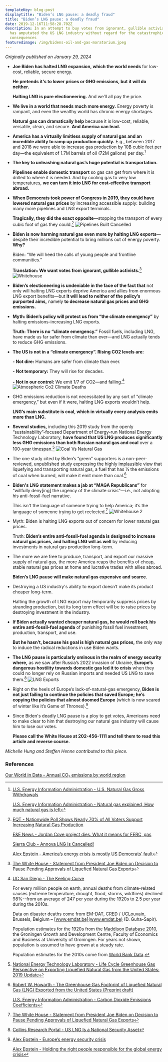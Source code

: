 ```yaml
---
templateKey: blog-post
displaytitle: "Biden’s LNG pause: a deadly fraud"
title: "Biden’s LNG pause: a deadly fraud"
date: 2019-12-16T11:58:28.702Z
description: In an attempt to buy votes from ignorant, gullible activists, Biden
  has amputated the US LNG industry without regard for the catastrophic
  consequences
featuredimage: /img/bidens-oil-and-gas-moratorium.jpeg
---
```

*Originally published on January 29, 2024*

- **Joe Biden has halted LNG expansion, which the world needs** for low-cost, reliable, secure energy.

    **He pretends it's to lower prices or GHG emissions, but it will do neither.**

    **Halting LNG is pure electioneering.** And we’ll all pay the price.

-  **We live in a world that needs much more energy.** Energy poverty is rampant, and even the wealthy world has chronic energy shortages.

    **Natural gas can dramatically help** because it is low-cost, reliable, versatile, clean, and secure. **And America can lead.**

- **America has a virtually limitless supply of natural gas and an incredible ability to ramp up production quickly.** E.g., between 2017 and 2018 we were able to increase gas production by 10B cubic feet per day—the equivalent of 1.7M barrels of oil (72M gallons) per day.[^1]

- **The key to unleashing natural gas’s huge potential is transportation.**

    **Pipelines enable domestic transport** so gas can get from where it is drilled to where it is needed. And by cooling gas to very low temperatures, **we can turn it into LNG for cost-effective transport abroad.**

- **When Democrats took power of Congress in 2019, they could have lowered natural gas prices** by increasing accessible supply: building many more pipelines and LNG export terminals.

    **Tragically, they did the exact opposite**—stopping the transport of every cubic foot of gas they could.[^2]
    ![Pipelines Built Cancelled](/img/1-pipelines-built-cancelled.jpg)

- **Biden is now harming natural gas even more by halting LNG exports**—despite their incredible potential to bring millions out of energy poverty. **Why?**

    Biden: “We will heed the calls of young people and frontline communities.”

    **Translation: We want votes from ignorant, gullible activists.**[^3]
    ![Whitehouse](/img/2-whitehouse.jpg)

- **Biden’s electioneering is undeniable in the face of the fact that** not only will halting LNG exports deprive America and allies from enormous LNG export benefits—but **it will lead to neither of the policy’s purported aims,** namely **to decrease natural gas prices and GHG emissions.**

- **Myth: Biden’s policy will protect us from “the climate emergency”** by halting emissions-increasing LNG exports.

    **Truth: There is no “climate emergency.”** Fossil fuels, including LNG, have made us far safer from climate than ever—and LNG actually tends to reduce GHG emissions.

- **The US is not in a “climate emergency”. Rising CO2 levels are:**

    **- Not dire:** Humans are safer from climate than ever.

    **- Not temporary:** They will rise for decades.

    **- Not in our control:** We emit 1/7 of CO2—and falling.[^4]
    ![Atmospheric Co2 Climate Deaths](/img/3-atmospheric-co2-climate-deaths.jpg)

- GHG emissions reduction is not necessitated by any sort of “climate emergency,” but even if it were, halting LNG exports wouldn’t help.

    **LNG’s main substitute is coal, which in virtually every analysis emits more than LNG.**

- **Several studies,** including this 2019 study from the openly “sustainability”-focused Department of Energy-run National Energy Technology Laboratory, **have found that US LNG produces significantly less GHG emissions than both Russian natural gas and coal** over a 100-year timespan.[^5]
    ![Coal Vs Natural Gas](/img/4-coal-vs-natural-gas.jpg)

- The one study cited by Biden’s “green” supporters is a non-peer-reviewed, unpublished study expressing the highly implausible view that liquefying and transporting natural gas, a fuel that has ½ the emissions of coal when burned, will make it emit more than coal.[^6]

- **Biden's LNG statement makes a jab at “MAGA Republicans”** for “willfully deny[ing] the urgency of the climate crisis”—i.e., not adopting his anti-fossil-fuel narrative.

    This isn't the language of someone trying to help America; it’s the language of someone trying to get reelected.[^7]
    ![Whitehouse 2](/img/5-whitehouse-2.jpg)

- Myth: Biden is halting LNG exports out of concern for lower natural gas prices.

    Truth: **Biden’s entire anti-fossil-fuel agenda is designed to increase natural gas prices, and halting LNG will as well** by reducing investments in natural gas production long-term.

- The more we are free to produce, transport, and export our massive supply of natural gas, the more America reaps the benefits of cheap, stable natural gas prices at home and lucrative trades with allies abroad.

    **Biden’s LNG pause will make natural gas expensive and scarce.**

- Destroying a US industry's ability to export doesn’t make its product cheaper long-term.

    Halting the growth of LNG export may temporarily suppress prices by stranding production, but its long term effect will be to raise prices by destroying investment in the industry.

- **If Biden actually wanted cheaper natural gas, he would roll back his entire anti-fossil-fuel agenda** of punishing fossil fuel investment, production, transport, and use.

    **But he hasn’t, because his goal is high natural gas prices,** the only way to induce the radical reductions in use Biden wants.

- **The LNG pause is particularly ominous in the realm of energy security where,** as we saw after Russia’s 2022 invasion of Ukraine, **Europe’s dangerous hostility towards domestic gas led it to crisis** when they could no longer rely on Russian imports and needed US LNG to save them.[^8]
    ![LNG Exports](/img/6-lng-exports.jpg)

- Right on the heels of Europe’s lack-of-natural-gas emergency, **Biden is not just failing to continue the policies that saved Europe; he’s copying the policies that almost doomed Europe** (which is now scared of winter like it’s Game of Thrones).[^9]

- Since Biden's deadly LNG pause is a ploy to get votes, Americans need to make clear to him that destroying our natural gas industry will cause him to lose our votes.

    **Please call the White House at 202-456-1111 and tell them to read this article and reverse course.**

_Michelle Hung and Steffen Henne contributed to this piece._


### References 
[^1]:
    [U.S. Energy Information Administration - U.S. Natural Gas Gross Withdrawals](www.eia.gov/dnav/ng/hist/ngm_epg0_fgw_nus_mmcfdm.htm)

    [U.S. Energy Information Administration - Natural gas explained, How much natural gas is left](www.eia.gov/energyexplained/natural-gas/how-much-gas-is-left.php)

[^2]:
    [EQT - Nationwide Poll Shows Nearly 70% of All Voters Support Increasing Natural Gas Production](https://media.eqt.com/investor-relations/news/news-release-details/2022/Nationwide-Poll-Shows-Nearly-70-of-All-Voters-Support-Increasing-Natural-Gas-Production/default.aspx)

    [E&E News - Jordan Cove project dies. What it means for FERC, gas](https://www.eenews.net/articles/jordan-cove-project-dies-what-it-means-for-ferc-gas/)

    [Sierra Club - Annova LNG Is Cancelled!](https://www.sierraclub.org/texas/blog/2021/03/annova-lng-cancelled)

    [Alex Epstein - America’s energy crisis is mostly US Democrats’ fault](https://alexepstein.substack.com/p/americas-energy-crisis-is-mostly?r=65aek&utm_campaign=post&utm_medium=web)

[^3]: [The White House - Statement from President Joe Biden on Decision to Pause Pending Approvals of Liquefied Natural Gas Exports](https://www.whitehouse.gov/briefing-room/statements-releases/2024/01/26/statement-from-president-joe-biden-on-decision-to-pause-pending-approvals-of-liquefied-natural-gas-exports/)

[^4]:
    [UC San Diego - The Keeling Curve]( https://keelingcurve.ucsd.edu/)

    For every million people on earth, annual deaths from climate-related causes (extreme temperature, drought, flood, storms, wildfires) declined 98%--from an average of 247 per year during the 1920s to 2.5 per year during the 2010s.

    Data on disaster deaths come from EM-DAT, CRED / UCLouvain, Brussels, Belgium – [www.emdat.be](www.emdat.be) (D. Guha-Sapir).

    Population estimates for the 1920s from the [Maddison Database 2010](https://www.rug.nl/ggdc/historicaldevelopment/maddison/releases/maddison-database-2010), the Groningen Growth and Development Centre, Faculty of Economics and Business at University of Groningen. For years not shown, population is assumed to have grown at a steady rate.

    Population estimates for the 2010s come from [World Bank Data](https://data.worldbank.org/indicator/SP.POP.TOTL).

[Our World in Data - Annual CO₂ emissions by world region](https://ourworldindata.org/grapher/annual-co-emissions-by-region)

[^5]: [National Energy Technology Laboratory - Life Cycle Greenhouse Gas Perspective on Exporting Liquefied Natural Gas from the United States: 2019 Update](https://www.energy.gov/sites/prod/files/2019/09/f66/2019%20NETL%20LCA-GHG%20Report.pdf)

[^6]:
    [Robert W. Howarth - The Greenhouse Gas Footprint of Liquefied Natural Gas (LNG) Exported from the United States (Preprint draft)](https://www.research.howarthlab.org/publications/Howarth_LNG_assessment_preprint_archived_2023-1103.pdf)

    [U.S. Energy Information Administration - Carbon Dioxide Emissions Coefficients](https://www.research.howarthlab.org/publications/Howarth_LNG_assessment_preprint_archived_2023-1103.pdf)

[^7]: [The White House - Statement from President Joe Biden on Decision to Pause Pending Approvals of Liquefied Natural Gas Exports](https://www.whitehouse.gov/briefing-room/statements-releases/2024/01/26/statement-from-president-joe-biden-on-decision-to-pause-pending-approvals-of-liquefied-natural-gas-exports/)

[^8]: [Collins Research Portal - US LNG Is a National Security Asset](https://collinsresearchportal.com/2023/08/07/us-lng-is-a-national-security-asset/)

[^9]:
    [Alex Epstein - Europe’s energy security crisis](https://alexepstein.substack.com/p/europes-energy-security-crisis)

    [Alex Epstein - Holding the right people responsible for the global energy crisis](https://alexepstein.substack.com/p/holding-the-right-people-responsible)